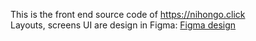 This is the front end source code of https://nihongo.click <br/>
Layouts, screens UI are design in Figma: [Figma design](https://www.figma.com/design/BtrHFZuu8iiJ406QUrazpB/Uni-Card?node-id=105-486&node-type=canvas)
